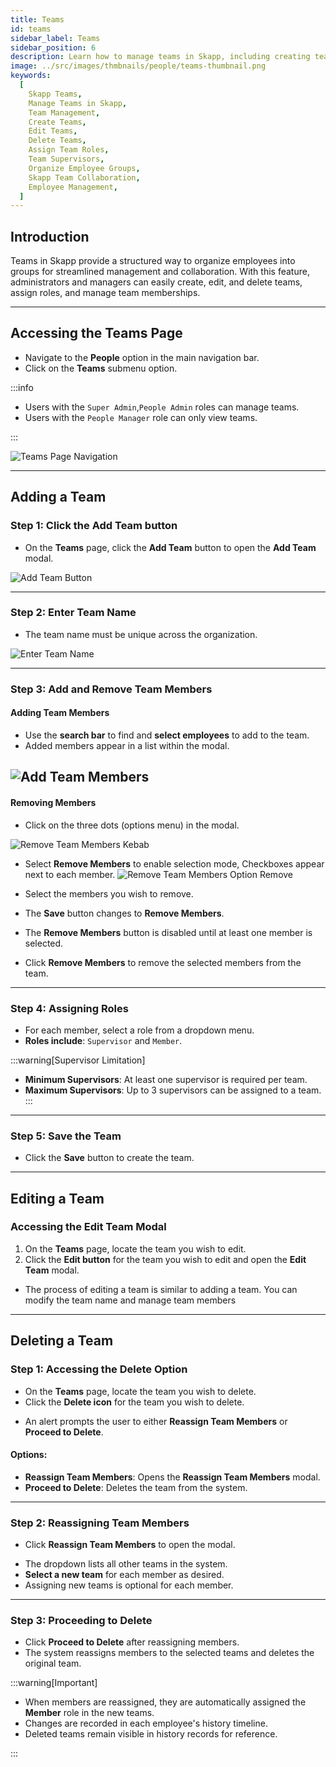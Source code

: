 ```yaml
---
title: Teams
id: teams
sidebar_label: Teams
sidebar_position: 6
description: Learn how to manage teams in Skapp, including creating teams, adding or removing team members, assigning roles, and organizing employees for efficient collaboration.
image: ../src/images/thmbnails/people/teams-thumbnail.png
keywords:
  [
    Skapp Teams,
    Manage Teams in Skapp,
    Team Management,
    Create Teams,
    Edit Teams,
    Delete Teams,
    Assign Team Roles,
    Team Supervisors,
    Organize Employee Groups,
    Skapp Team Collaboration,
    Employee Management,
  ]
---
```


## Introduction

Teams in Skapp provide a structured way to organize employees into groups for streamlined management and collaboration. With this feature, administrators and managers can easily create, edit, and delete teams, assign roles, and manage team memberships.

---

## Accessing the Teams Page

- Navigate to the **People** option in the main navigation bar.
- Click on the **Teams** submenu option.

:::info

- Users with the `Super Admin`,`People Admin` roles can manage teams.
- Users with the `People Manager` role can only view teams.

:::

![Teams Page Navigation](../src/images/teams/teams-navigation.png)

---

## Adding a Team

### Step 1: Click the Add Team button

- On the **Teams** page, click the **Add Team** button to open the **Add Team** modal.

![Add Team Button](../src/images/teams/add-team-button.png)

---

### Step 2: Enter Team Name

- The team name must be unique across the organization.

![Enter Team Name](../src/images/teams/enter-team-name.png)

---

### Step 3: Add and Remove Team Members

#### Adding Team Members

- Use the **search bar** to find and **select employees** to add to the team.
- Added members appear in a list within the modal.

## ![Add Team Members](../src/images/teams/add-team-members.png)

#### Removing Members

- Click on the three dots (options menu) in the modal.

![Remove Team Members Kebab](../src/images/teams/remove-team-members-kebab.png)

- Select **Remove Members** to enable selection mode, Checkboxes appear next to each member.
  ![Remove Team Members Option Remove](../src/images/teams/remove-team-members-option-remove.png)

- Select the members you wish to remove.
- The **Save** button changes to **Remove Members**.
- The **Remove Members** button is disabled until at least one member is selected.
- Click **Remove Members** to remove the selected members from the team.

---

### Step 4: Assigning Roles

- For each member, select a role from a dropdown menu.
- **Roles include**: `Supervisor` and `Member`.
<!--
![Assign Roles to Team Members](../src/images/teams/assign-roles.png) -->

:::warning[Supervisor Limitation]

- **Minimum Supervisors**: At least one supervisor is required per team.
- **Maximum Supervisors**: Up to 3 supervisors can be assigned to a team.
  :::

---

### Step 5: Save the Team

- Click the **Save** button to create the team.

<!-- ![Save Team](../src/images/teams/save-team.png) -->

---

## Editing a Team

### Accessing the Edit Team Modal

1. On the **Teams** page, locate the team you wish to edit.
2. Click the **Edit button** for the team you wish to edit and open the **Edit Team** modal.

<!-- ![Edit Team Button](../src/images/teams/edit-team-button.png) -->

- The process of editing a team is similar to adding a team. You can modify the team name and manage team members

---

## Deleting a Team

### Step 1: Accessing the Delete Option

- On the **Teams** page, locate the team you wish to delete.
- Click the **Delete icon** for the team you wish to delete.

<!-- ![Delete Team Button](../src/images/teams/delete-team-button.png) -->

- An alert prompts the user to either **Reassign Team Members** or **Proceed to Delete**.

#### Options:

- **Reassign Team Members**: Opens the **Reassign Team Members** modal.
- **Proceed to Delete**: Deletes the team from the system.

---

### Step 2: Reassigning Team Members

- Click **Reassign Team Members** to open the modal.

<!-- ![Reassign Team Members Modal](../src/images/teams/reassign-team-members-modal.png) -->

- The dropdown lists all other teams in the system.
- **Select a new team** for each member as desired.
- Assigning new teams is optional for each member.

---

### Step 3: Proceeding to Delete

- Click **Proceed to Delete** after reassigning members.
- The system reassigns members to the selected teams and deletes the original team.

<!-- ![Proceed to Delete Team](../src/images/teams/proceed-to-delete-team.png) -->

:::warning[Important]

- When members are reassigned, they are automatically assigned the **Member** role in the new teams.
- Changes are recorded in each employee's history timeline.
- Deleted teams remain visible in history records for reference.

:::
